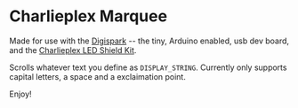 Charlieplex Marquee
===================

Made for use with the [Digispark](http://digistump.com/#digispark) -- the tiny, Arduino enabled, usb dev board, and the [Charlieplex LED Shield Kit](http://digistump.com/wiki/digispark/tutorials/led).

Scrolls whatever text you define as `DISPLAY_STRING`. Currently only supports capital letters, a space and a exclaimation point.

Enjoy!
